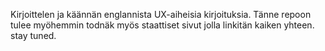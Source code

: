 Kirjoittelen ja käännän englannista UX-aiheisia kirjoituksia. Tänne repoon tulee myöhemmin todnäk myös staattiset sivut jolla linkitän kaiken yhteen. stay tuned.
